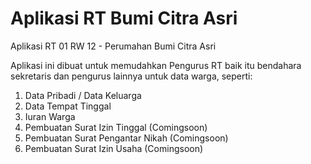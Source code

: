 # Aplikasi RT Bumi Citra Asri
Aplikasi RT 01  RW 12 - Perumahan Bumi Citra Asri

Aplikasi ini dibuat untuk memudahkan Pengurus RT baik itu bendahara sekretaris dan pengurus lainnya untuk data warga, seperti:

1. Data Pribadi / Data Keluarga
2. Data Tempat Tinggal
3. Iuran Warga
4. Pembuatan Surat Izin Tinggal (Comingsoon)
5. Pembuatan Surat Pengantar Nikah (Comingsoon)
6. Pembuatan Surat Izin Usaha (Comingsoon)
